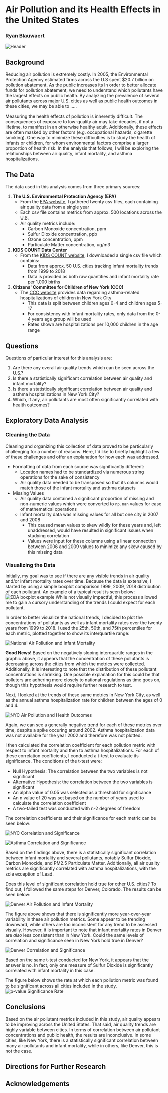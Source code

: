 # Air Pollution and its Health Effects in the United States
### Ryan Blauwaert
![Header](./images/header_photo.jpeg)

## Background

Reducing air pollution is extremely costly. In 2005, the Environmental Protection Agency estimated firms across the U.S spent $20.7 billion on pollution abatement. As the public increases its    In order to better allocate funds for pollution abatement, we need to understand which pollutants have the largest effects on public health. By analyzing the prevalence of several air pollutants across major U.S. cities as well as public health outcomes in these cities, we may be able to .....

Measuring the health effects of pollution is inherently difficult. The consequences of exposure to low-quality air may take decades, if not a lifetime, to manifest in an otherwise healthy adult. Additionally, these effects are often masked by other factors (e.g. occupational hazards, cigarette smoking). One way to minimize these difficulties is to study the health of infants or children, for whom environmental factors comprise a larger proportion of health risk. In the analysis that follows, I will be exploring the relationships between air quality, infant mortality, and asthma hospitalizations. 

## The Data
The data used in this analysis comes from three primary sources:
1. **The U.S. Environmental Protection Agency (EPA)**
    - From the [EPA website](https://www.epa.gov/outdoor-air-quality-data/air-quality-statistics-report), I gathered twenty csv files, each containing air quality data from a single year
    - Each csv file contains metrics from approx. 500 locations across the U.S.
    - Air quality metrics include:
        - Carbon Monoxide concentration, ppm
        - Sulfur Dioxide concentration, ppb
        - Ozone concentration, ppm
        - Particulate Matter concentration, ug/m</sup>3</sup>
2. **KIDS COUNT Data Center**
    - From the [KIDS COUNT website](https://datacenter.kidscount.org/data/tables/6051-infant-mortality?loc=1&loct=3#detailed/3/10,55-56,58-61,64-77,79-84,86,88-94,96-109,9428-9429/false/37,871,870,573,869,36,868,867,133,38/any/12718,12719), I downloaded a single csv file which contains:
        - Data from approx. 50 U.S. cities tracking infant mortality trends from 1999 to 2018
        - Data is provided as both raw quantities and infant mortality rate per 1,000 births
3. **Citizens' Committee for Children of New York (CCC)**
    - The [CCC website](https://data.cccnewyork.org/data/table/7/asthma-hospitalizations#7/12/20/a/a) provides data regarding asthma-related hospitalizations of children in New York City
        - This data is split between children ages 0-4 and children ages 5-17
        - For consistency with infant mortality rates, only data from the 0-4 years age group will be used
        - Rates shown are hospitalizations per 10,000 children in the age range

## Questions
Questions of particular interest for this analysis are:
1. Are there any overall air quality trends which can be seen across the U.S.?
2. Is there a statistically significant correlation between air quality and infant mortality?
3. Is there a statistically significant correlation between air quality and asthma hospitalizations in New York City?
4. Which, if any, air pollutants are most often significantly correlated with health outcomes?

## Exploratory Data Analysis
### Cleaning the Data
Cleaning and organizing this collection of data proved to be particularly challenging for a number of reasons. Here, I'd like to briefly highlight a few of these challenges and offer an explanation for how each was addressed. 
- Formatting of data from each source was significantly different: 
    - Location names had to be standardized via numerous string operations for the sake of consistency 
    - Air quality data needed to be transposed so that its columns would match those of the infant mortality and asthma datasets
- Missing Values
    - Air quality data contained a significant proportion of missing and non-numeric values which were converted to `np.nan` values for ease of mathematical operations
    - Infant mortality data was missing values for all but one city in 2007 and 2008
        - This caused mean values to skew wildly for these years and, left unaddressed, would have resulted in significant issues when studying correlation
        - Values were input for these columns using a linear connection between 2006 and 2009 values to minimize any skew caused by this missing data
### Visualizing the Data
Initially, my goal was to see if there are any visible trends in air quality and/or infant mortality rates over time. Because the data is extensive, I started by using a simple boxplot comparison 1999, 2009, 2018 distribution of each pollutant. An example of a typical result is seen below:
![EDA boxplot example](./images/eda_boxplot_example.png)
While not visually impactful, this process allowed me to gain a cursory understanding of the trends I could expect for each pollutant.

In order to better visualize the national trends, I decided to plot the concentrations of pollutants as well as infant mortality rates over the twenty years from 1999 to 2018. I used the 25th, 50th, and 75th percentiles for each metric, plotted together to show its interquartile range:

![National Air Pollution and Infant Mortality](./images/interquartile.png)

**Good News!**
Based on the negatively sloping interquartile ranges in the graphic above, it appears that the concentration of these pollutants is decreasing across the cities from which the metrics were collected. Additionally, it is interesting to note that the distribution of these pollutant concentrations is shrinking. One possible explanation for this could be that polluters are adhering more closely to national regulations as time goes on, though this hypothesis would require further research to test.

Next, I looked at the trends of these same metrics in New York City, as well as the annual asthma hospitalization rate for children between the ages of 0 and 4.

![NYC Air Pollution and Health Outcomes](./images/nyc_plots.png)

Again, we can see a generally negative trend for each of these metrics over time, despite a spike occuring around 2002. Asthma hospitalization data was not available for the year 2002 and therefore was not plotted. 

I then calculated the correlation coefficient for each pollution metric with respect to infant mortality and then to asthma hospitalizations. For each of these correlation coefficients, I conducted a t-test to evaluate its significance. The conditions of the t-test were:
- Null Hypothesis: The correlation between the two variables is not significant
- Alternative Hypothesis: the correlation between the two variables is significant
- An alpha value of 0.05 was selected as a threshold for significance
- An n value of 20 was set based on the number of years used to calculate the correlation coefficient
- A two-tailed test was conducted with n-2 degrees of freedom

The correlation coefficients and their significance for each metric can be seen below:

![NYC Correlation and Significance](./images/nyc_corr_sig.png)

![Asthma Correlation and Significance](./images/asthma_corr_sig.png)

Based on the findings above, there is a statistically significant correlation between infant mortality and several pollutants, notably Sulfur Dioxide, Carbon Monoxide, and PM2.5 Particulate Matter. Additionally, all air quality metrics are significantly correlated with asthma hospitalizations, with the sole exception of Lead. 

Does this level of significant correlation hold true for other U.S. cities? To find out, I followed the same steps for Denver, Colorado. The results can be seen below:

![Denver Air Pollution and Infant Mortality](./images/denver.png)

The figure above shows that there is significantly more year-over-year variability in these air pollution metrics. Some appear to be trending downward, while others are too inconsistent for any trend to be assessed visually. However, it is important to note that infant mortality rates in Denver are *also* less consistent than in New York. Could the same levels of correlation and significance seen in New York hold true in Denver?

![Denver Correlation and Significance](./images/denver_corr_sig.png)

Based on the same t-test conducted for New York, it appears that the answer is no. In fact, only one measure of Sulfur Dioxide is significantly correlated with infant mortality in this case. 

The figure below shows the rate at which each pollution metric was found to be significant across all cities included in the study.
![p-value Significance Rate](./images/corr_sig_rates.png)


## Conclusions

Based on the air pollutant metrics included in this study, air quality appears to be improving across the United States. That said, air quality trends are highly variable between cities. In terms of correlation between air pollutant concentrations and public health, the results are inconclusive. In some cities, like New York, there is a statistically significant correlation between many air pollutants and infant mortality, while in others, like Denver, this is not the case. 

## Directions for Further Research

## Acknowledgements